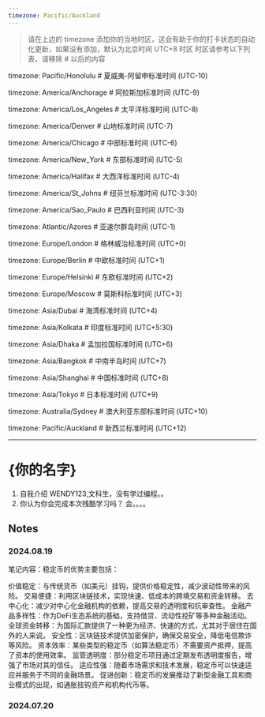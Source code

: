 ```yaml
---
timezone: Pacific/Auckland
---
```


> 请在上边的 timezone 添加你的当地时区，这会有助于你的打卡状态的自动化更新，如果没有添加，默认为北京时间 UTC+8 时区
> 时区请参考以下列表，请移除 # 以后的内容

timezone: Pacific/Honolulu # 夏威夷-阿留申标准时间 (UTC-10)

timezone: America/Anchorage # 阿拉斯加标准时间 (UTC-9)

timezone: America/Los_Angeles # 太平洋标准时间 (UTC-8)

timezone: America/Denver # 山地标准时间 (UTC-7)

timezone: America/Chicago # 中部标准时间 (UTC-6)

timezone: America/New_York # 东部标准时间 (UTC-5)

timezone: America/Halifax # 大西洋标准时间 (UTC-4)

timezone: America/St_Johns # 纽芬兰标准时间 (UTC-3:30)

timezone: America/Sao_Paulo # 巴西利亚时间 (UTC-3)

timezone: Atlantic/Azores # 亚速尔群岛时间 (UTC-1)

timezone: Europe/London # 格林威治标准时间 (UTC+0)

timezone: Europe/Berlin # 中欧标准时间 (UTC+1)

timezone: Europe/Helsinki # 东欧标准时间 (UTC+2)

timezone: Europe/Moscow # 莫斯科标准时间 (UTC+3)

timezone: Asia/Dubai # 海湾标准时间 (UTC+4)

timezone: Asia/Kolkata # 印度标准时间 (UTC+5:30)

timezone: Asia/Dhaka # 孟加拉国标准时间 (UTC+6)

timezone: Asia/Bangkok # 中南半岛时间 (UTC+7)

timezone: Asia/Shanghai # 中国标准时间 (UTC+8)

timezone: Asia/Tokyo # 日本标准时间 (UTC+9)

timezone: Australia/Sydney # 澳大利亚东部标准时间 (UTC+10)

timezone: Pacific/Auckland # 新西兰标准时间 (UTC+12)

---

# {你的名字}

1. 自我介绍
   WENDY123,文科生，没有学过编程。。
3. 你认为你会完成本次残酷学习吗？
会。。。。
## Notes

<!-- Content_START -->

### 2024.08.19

笔记内容：稳定币的优势主要包括：

价值稳定：与传统货币（如美元）挂钩，提供价格稳定性，减少波动性带来的风险。
交易便捷：利用区块链技术，实现快速、低成本的跨境交易和资金转移。
去中心化：减少对中心化金融机构的依赖，提高交易的透明度和抗审查性。
金融产品多样性：作为DeFi生态系统的基础，支持借贷、流动性挖矿等多种金融活动。
全球资金转移：为国际汇款提供了一种更为经济、快速的方式，尤其对于居住在国外的人来说。
安全性：区块链技术提供加密保护，确保交易安全，降低电信欺诈等风险。
资本效率：某些类型的稳定币（如算法稳定币）不需要资产抵押，提高了资本的使用效率。
监管透明度：部分稳定币项目通过定期发布透明度报告，增强了市场对其的信任。
适应性强：随着市场需求和技术发展，稳定币可以快速适应并服务于不同的金融场景。
促进创新：稳定币的发展推动了新型金融工具和商业模式的出现，如通胀挂钩资产和机构代币等。

### 2024.07.20

<!-- Content_END -->

